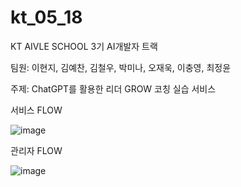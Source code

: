 # kt_05_18
KT AIVLE SCHOOL 3기 AI개발자 트랙

팀원: 이현지, 김예찬, 김철우, 박미나, 오재욱, 이충영, 최정윤

주제: ChatGPT를 활용한 리더 GROW 코칭 실습 서비스


서비스 FLOW

![image](https://github.com/AIVLE-School-Third-Big-Project/kt_05_18/assets/116613061/c991c694-a250-4200-8d24-2338b64a46bb)

관리자 FLOW

![image](https://github.com/AIVLE-School-Third-Big-Project/kt_05_18/assets/116613061/09c0de51-639c-45c9-b87c-c5e5e6e815c1)
